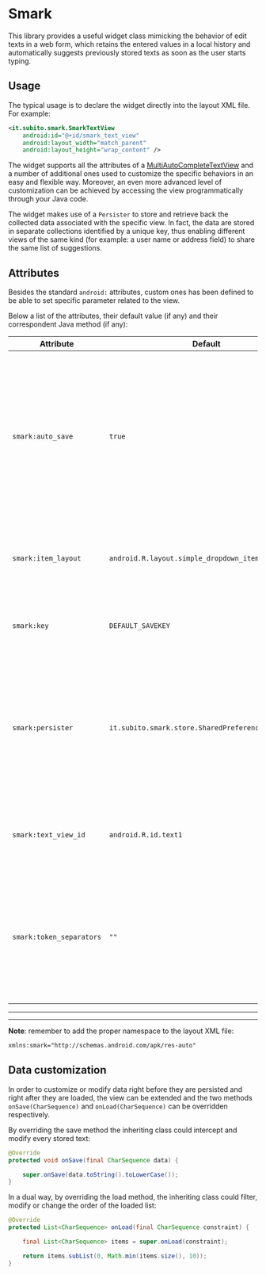 Smark
=====

This library provides a useful widget class mimicking the behavior of edit texts in a web form, which retains the entered values in a local history and automatically suggests previously stored texts as soon as the user starts typing.

Usage
-----

The typical usage is to declare the widget directly into the layout XML file.
For example:

```xml
<it.subito.smark.SmarkTextView
    android:id="@+id/smark_text_view"
    android:layout_width="match_parent"
    android:layout_height="wrap_content" />
```

The widget supports all the attributes of a [MultiAutoCompleteTextView][1] and a number of additional ones used to customize the specific behaviors in an easy and flexible way. Moreover, an even more advanced level of customization can be achieved by accessing the view programmatically through your Java code.

The widget makes use of a `Persister` to store and retrieve back the collected data associated with the specific view. In fact, the data are stored in separate collections identified by a unique key, thus enabling different views of the same kind (for example: a user name or address field) to share the same list of suggestions.

Attributes
-----

Besides the standard `android:` attributes, custom ones has been defined to be able to set specific parameter related to the view.

Below a list of the attributes, their default value (if any) and their correspondent Java method (if any):

Attribute | Default | Method | Description
--- | --- | --- | ---
`smark:auto_save` | `true` | `setAutoSave(boolean)` | Tells the view whether to automatically try to decide the best moment to save the edited content. In case the algorithm was not working as expected you should disable it and rely on the explicit `save()` method instead.
`smark:item_layout` | `android.R.layout.simple_dropdown_item_1line` | NA | Sets the ID of the layout to be used for displaying the items in the autocomplete drop down list.
`smark:key` | `DEFAULT_SAVEKEY` | `setSaveKey(String)` | Sets the key used to store and retrieve the data associated to the view.
`smark:persister` | `it.subito.smark.store.SharedPreferencesPersister` | `setPersister(Persister)` | Tells the view which Persister implementation class to instantiate. Note that the persister instance might not be accessed whether the view adapter has been modified.
`smark:text_view_id` | `android.R.id.text1` | NA | Sets the ID of the view in the autocomplete item layout where to set the suggested text.
`smark:token_separators` | `""` | NA | Sets the separator characters used to isolate a token in the edited text. By default it is the empty string, meaning that the whole text is always identified as a unique token.

----------


----------


**Note**: remember to add the proper namespace to the layout XML file:

```xml
xmlns:smark="http://schemas.android.com/apk/res-auto"
```
Data customization
------------------

In order to customize or modify data right before they are persisted and right after they are loaded, the view can be extended and the two methods `onSave(CharSequence)` and `onLoad(CharSequence)` can be overridden respectively.

By overriding the save method the inheriting class could intercept and modify every stored text:

```java
@Override
protected void onSave(final CharSequence data) {

    super.onSave(data.toString().toLowerCase());
}
```
In a dual way, by overriding the load method, the inheriting class could filter, modify or change the order of the loaded list:

```java
@Override
protected List<CharSequence> onLoad(final CharSequence constraint) {

    final List<CharSequence> items = super.onLoad(constraint);

    return items.subList(0, Math.min(items.size(), 10));
}
```

[1]:http://developer.android.com/reference/android/widget/MultiAutoCompleteTextView.html
